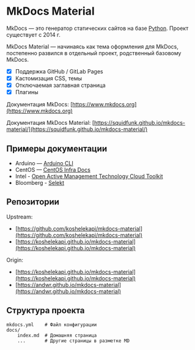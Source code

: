 # MkDocs Material

MkDocs — это генератор статических сайтов на базе [Python](https://www.python.org/). Проект существует с 2014 г.

MkDocs Material — начинаясь как тема оформления для MkDocs, постепенно развился в отдельный проект, родственный базовому MkDocs.


- [x] Поддержка GitHub / GitLab Pages
- [x] Кастомизация CSS, темы
- [x] Отключаемая заглавная страница
- [x] Плагины

Документация MkDocs: [https://www.mkdocs.org](https://www.mkdocs.org)

Документация MkDocs Material: [https://squidfunk.github.io/mkdocs-material/](https://squidfunk.github.io/mkdocs-material/)

## Примеры документации

* Arduino — [Arduino CLI](https://arduino.github.io/arduino-cli/0.21/)
* CentOS — [CentOS Infra Docs](https://docs.infra.centos.org/)
* Intel - [Open Active Management Technology Cloud Toolkit](https://open-amt-cloud-toolkit.github.io/docs/2.2/)
* Bloomberg - [Selekt](https://bloomberg.github.io/selekt/)

## Репозитории

Upstream:

* [https://github.com/koshelekapi/mkdocs-material](https://github.com/koshelekapi/mkdocs-material)
* [https://koshelekapi.github.io/mkdocs-material](https://koshelekapi.github.io/mkdocs-material)

Origin:

* [https://koshelekapi.github.io/mkdocs-material](https://koshelekapi.github.io/mkdocs-material)
* [https://andwr.github.io/mkdocs-material](https://andwr.github.io/mkdocs-material)

## Структура проекта

    mkdocs.yml    # Файл конфигурации
    docs/
        index.md  # Домашняя страница
        ...       # Другие страницы в разметке MD
